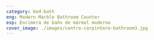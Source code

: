 ```yaml
---
category: bed-bath
eng: Modern Marble Bathroom Counter
esp: Encimera de baño de mármol moderno
cover_image: ./images/centro-carpintero-bathroom3.jpg
---
```

 
